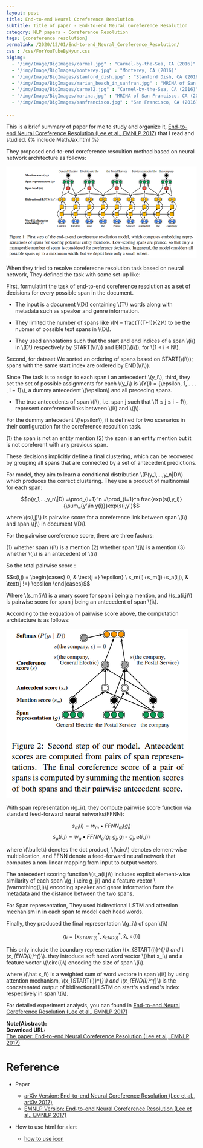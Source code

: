 ```yaml
---
layout: post
title: End-to-end Neural Coreference Resolution
subtitle: Title of paper - End-to-end Neural Coreference Resolution
category: NLP papers - Coreference Resolution
tags: [coreference resolution]
permalink: /2020/12/01/End-to-end_Neural_Coreference_Resolution/
css : /css/ForYouTubeByHyun.css
bigimg: 
  - "/img/Image/BigImages/carmel.jpg" : "Carmel-by-the-Sea, CA (2016)"
  - "/img/Image/BigImages/monterey.jpg" : "Monterey, CA (2016)"
  - "/img/Image/BigImages/stanford_dish.jpg" : "Stanford Dish, CA (2016)"
  - "/img/Image/BigImages/marian_beach_in_sanfran.jpg" : "MRINA of San Francisco, CA (2016)"
  - "/img/Image/BigImages/carmel2.jpg" : "Carmel-by-the-Sea, CA (2016)"
  - "/img/Image/BigImages/marina.jpg" : "MRINA of San Francisco, CA (2016)"
  - "/img/Image/BigImages/sanfrancisco.jpg" : "San Francisco, CA (2016)"
  
---
```


This is a brief summary of paper for me to study and organize it, [End-to-end Neural Coreference Resolution (Lee et al., EMNLP 2017)](https://www.aclweb.org/anthology/D17-1018/) that I read and studied. 
{% include MathJax.html %}


They proposed end-to-end coreference resoultion method based on neural network architecture as follows: 


![Lee et al., EMNLP 2017](/img/Image/NaturalLanguageProcessing/NLPLabs/Paper_Investigation/Coreference_Resolution/2020-12-01-End-to-end_Neural_Coreference_Resolution/architecture.PNG)

When they tried to resolve coreferecne resolution task based on neural network, They defined the task with some set-up like:

First, formulatint the task of end-to-end coreference resolution as a set of decisions for every possible span in the document.

- The input is a document \\(D\\) containing \\(T\\) words along with metadata such as speaker and genre information.

- They limited the number of spans like \\(N = frac{T(T+1)}{2}\\) to be the nubmer of possible text spans in \\(D\\). 

- They used annotations such that the start and end indices of a span \\(i\\) in \\(D\\) respectively by START(\\(i\\)) and END(\\(i\\)), for \\(1 ≤ i ≤ N\\).

Second, for dataset We sorted an ordering of spans based on START(\\(i\\)); spans with the same start index are ordered by END(\\(i\\)).

Since The task is to assign to each span i an antecedent \\(y_i\\), third, they set the set of possible assignments for each \\(y_i\\) is \\(Y(i) = {\epsilon, 1, . . . , i − 1}\\), a dummy antecedent \\(\epsilon\\) and all preceding spans. 

- The true antecedents of span \\(i\\), i.e. span j such that \\(1 ≤ j ≤ i − 1\\), represent coreference links between \\(i\\) and \\(j\\).

For the dummy antecedent \\(\epsilon\\), it is defined for two scenarios in their configuration for the coreference resoultion task. 

(1) the span is not an entity mention 
(2) the span is an entity mention but it is not coreferent with any previous span.

These decisions implicitly define a final clustering, which can be recovered by grouping all spans that are connected by a set of antecedent predictions.

For model, they aim to learn a conditional distribution \\(P(y_1,...,y_n\|D)\\) which produces the correct clustering. They use a product of multinomial for each span:

$$p(y_1,...,y_n\|D) =\prod_{i=1}^n =\prod_{i=1}^n frac{exp(s(i,y_i)}{\sum_{y'\in y(i)}}exp(s(i,y')$$

where \\(s(i,j)\\) is pairwise score for a coreference link between span \\(i\\) and span \\(j\\) in document \\(D\\).

For the pairwise coreference score, there are three factors:

(1) whether span \\(i\\) is a mention
(2) whether span \\(j\\) is a mention
(3) whether \\(j\\) is an antecedent of \\(i\\)

So the total pairwise score :

$$s(i,j) =  \begin{cases}
0,  & \text{j =} \epsilon} \\
s_m(i)+s_m(j)+s_a(i,j), & \text{j !=} \epsilon
\end{cases}$$

Where \\(s_m(i)\\) is a unary score for span i being a mention, and \\(s_a(i,j)\\) is pairwise score for span j being an antecedent of span \\(i\\).

According to the exquation of pairwise score above, the computation architecture is as follows:

![Lee et al., EMNLP 2017](/img/Image/NaturalLanguageProcessing/NLPLabs/Paper_Investigation/Coreference_Resolution/2020-12-01-End-to-end_Neural_Coreference_Resolution/score_computation.PNG)

With span representation \\(g_i\\), they compute pairwise score function via standard feed-forward neural networks(FFNN):

$$s_m(i) = w_m \bullet FFNN_m(g_i)$$
$$s_a(i,j) = w_a \bullet FFNN_a(g_i,g_j,g_i \circ g_j, \varnothing(i,j))$$

where \\(\bullet\\) denotes the dot product, \\(\circ\\) denotes element-wise multiplication, and FFNN denote a feed-forward neural network that computes a non-linear mapping from input to output vectors.

The antecedent scoring function \\(s_a(i,j)\\) includes explicit element-wise similarity of each span \\(g_i \circ g_j\\) and a feature vector \\(\varnothing(i,j)\\) encoding speaker and genre information form the metadata and the distance between the two spans.

For Span representation, They used bidirectional LSTM and attention mechanism in in each span to model each head words.

Finally, they produced the final representation \\(g_i\\) of span \\(i\\)

$$g_i = [x_{START(i)}^{*},x_{END(i)}^{*},\hat x_i, \circ(i)]$$

This only include  the boundary representation \\(x_{START(i)}^{*}\\) and \\(x_{END(i)}^{*}\\). they introduce soft head word vector \\(\hat x_i\\) and a feature vector \\(\circ(i)\\) encoding the size of span \\(i\\).

where \\(\hat x_i\\) is a weighted sum of word vectore in span \\(i\\) by using attention mechanism, \\(x_{START(i)}^{*}\\) and \\(x_{END(i)}^{*}\\) is the concatenated output of bidirectional LSTM on start's and end's index respectively in span \\(i\\).

For detailed experiment analysis, you can found in [End-to-end Neural Coreference Resolution (Lee et al., EMNLP 2017)](https://www.aclweb.org/anthology/D17-1018/)

<div class="alert alert-info" role="alert"><i class="fa fa-info-circle"></i> <b>Note(Abstract): </b>

</div>
    
<div class="alert alert-success" role="alert"><i class="fa fa-paperclip fa-lg"></i> <b>Download URL: </b><br>
  <a href="https://www.aclweb.org/anthology/D17-1018/">The paper: End-to-end Neural Coreference Resolution (Lee et al., EMNLP 2017)</a>
</div>

# Reference 

- Paper 
  - [arXiv Version: End-to-end Neural Coreference Resolution (Lee et al., arXiv 2017)](https://arxiv.org/abs/1707.07045)
  - [EMNLP Version: End-to-end Neural Coreference Resolution (Lee et al., EMNLP 2017)](https://www.aclweb.org/anthology/D17-1018/)
  
- How to use html for alert
  - [how to use icon](http://idratherbewriting.com/documentation-theme-jekyll/mydoc_icons.html)
    


